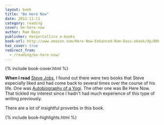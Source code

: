 ```yaml
---
layout: book
title: "Be Here Now"
date: 2012-11-11
category: reading
cover: be-here-now
author: Ram Dass
publisher: HarperCollins e-books
book-url: http://www.amazon.com/Here-Now-Enhanced-Ram-Dass-ebook/dp/B005R9HK8O/ref=tmm_kin_swatch_0?_encoding=UTF8&sr=&qid=
has_cover: true
redirect_from:
  - /reading/be-here-now/
---
```

{% include book-cover.html %}

**When I read** [Steve Jobs](/reading/steve-jobs), I found out there were two books that Steve especially liked and had come back to several times over the course of his life. One was [Autobiography of a Yogi](/reading/autobiography-of-a-yogi). The other one was Be Here Now. That tickled my interest since I hadn't had much experience of this type of writing previously.

There are a lot of insightful proverbs in this book.

{% include book-highlights.html %}
